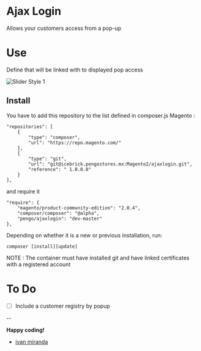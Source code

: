 # Ajax Login

Allows your customers access from a pop-up

# Use

Define that will be linked with to displayed pop access

![Slider Style 1](https://s17.postimg.org/oaqk3183z/ajaxlogin_config.png)

## Install

You have to add this repository to the list defined in composer.js Magento :

```
"repositories": [
    {
        "type": "composer",
        "url": "https://repo.magento.com/"
    },
    {
        "type": "git",
        "url": "git@icebrick.pengostores.mx:Magento2/ajaxlogin.git",
        "reference": " 1.0.0.0"
    }
],
```
and require it

```
"require": {
    "magento/product-community-edition": "2.0.4",
    "composer/composer": "@alpha",
    "pengo/ajaxlogin": "dev-master"
},
```

Depending on whether it is a new or previous installation, run:

```
composer [install][update]
```
> 
NOTE : The container must have installed git and have linked certificates with a registered account


# To Do

- [ ] Include a customer registry by popup

--

**Happy coding!**
- [ivan miranda](http://ivanmiranda.me)